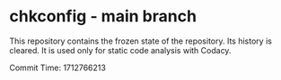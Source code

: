 # chkconfig - main branch

This repository contains the frozen state of the repository.
Its history is cleared. It is used only for static code
analysis with Codacy.

Commit Time: 1712766213